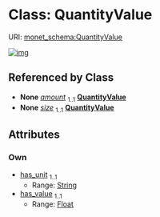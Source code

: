 
# Class: QuantityValue




URI: [monet_schema:QuantityValue](http://example.com/monet_schema/QuantityValue)


[![img](https://yuml.me/diagram/nofunky;dir:TB/class/[MatSampProc]++-%20amount%201..1>[QuantityValue&#124;has_unit:string;has_value:float],[MaterialContainer]++-%20size%201..1>[QuantityValue],[MaterialContainer],[MatSampProc])](https://yuml.me/diagram/nofunky;dir:TB/class/[MatSampProc]++-%20amount%201..1>[QuantityValue&#124;has_unit:string;has_value:float],[MaterialContainer]++-%20size%201..1>[QuantityValue],[MaterialContainer],[MatSampProc])

## Referenced by Class

 *  **None** *[amount](amount.md)*  <sub>1..1</sub>  **[QuantityValue](QuantityValue.md)**
 *  **None** *[size](size.md)*  <sub>1..1</sub>  **[QuantityValue](QuantityValue.md)**

## Attributes


### Own

 * [has_unit](has_unit.md)  <sub>1..1</sub>
     * Range: [String](types/String.md)
 * [has_value](has_value.md)  <sub>1..1</sub>
     * Range: [Float](types/Float.md)
